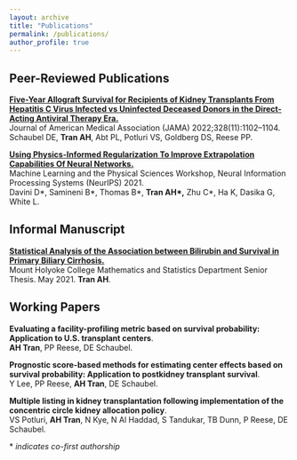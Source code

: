 ```yaml
---
layout: archive
title: "Publications"
permalink: /publications/
author_profile: true
---
```


Peer-Reviewed Publications
---	

[**Five-Year Allograft Survival for Recipients of Kidney Transplants From Hepatitis C Virus Infected vs Uninfected Deceased Donors in the Direct-Acting Antiviral Therapy Era.**](https://jamanetwork.com/journals/jama/fullarticle/2795744)  
Journal of American Medical Association (JAMA) 2022;328(11):1102–1104.  
Schaubel DE, **Tran AH**, Abt PL, Potluri VS, Goldberg DS, Reese PP. 


[**Using Physics-Informed Regularization To Improve Extrapolation Capabilities Of Neural Networks.**](https://ml4physicalsciences.github.io/2021/files/NeurIPS_ML4PS_2021_19.pdf)  
Machine Learning and the Physical Sciences Workshop, Neural Information Processing Systems (NeurIPS) 2021.  
Davini D\*, Samineni B\*, Thomas B\*, **Tran AH\*,** Zhu C\*, Ha K, Dasika G, White L.

Informal Manuscript
---	

[**Statistical Analysis of the Association between Bilirubin and Survival in Primary Biliary Cirrhosis.**](https://ida.mtholyoke.edu/handle/10166/6298)  
Mount Holyoke College Mathematics and Statistics Department Senior Thesis. May 2021. **Tran AH**.


Working Papers
---
**Evaluating a facility-profiling metric based on survival probability: Application to U.S. transplant centers**.  
**AH Tran**, PP Reese, DE Schaubel.

**Prognostic score-based methods for estimating center effects based on survival probability: Application to postkidney transplant survival**.  
Y Lee, PP Reese, **AH Tran**, DE Schaubel. 

**Multiple listing in kidney transplantation following implementation of the concentric circle kidney allocation policy**.  
VS Potluri, **AH Tran**, N Kye, N Al Haddad, S Tandukar, TB Dunn, P Reese, DE Schaubel. 

\* _indicates co-first authorship_
